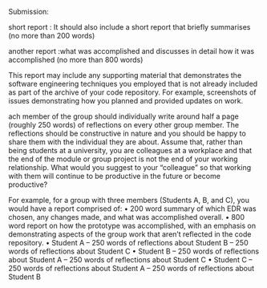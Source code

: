Submission:

short report : It should also include a short report that briefly summarises (no more than 200 words)

another report :what was accomplished and discusses in detail how it was accomplished (no more than 800 words)

This report may include any supporting material that
demonstrates the software engineering techniques you employed that is not already
included as part of the archive of your code repository. For example, screenshots of
issues demonstrating how you planned and provided updates on work.

ach member of the group should individually write around half a page
(roughly 250 words) of reflections on every other group member. The reflections
should be constructive in nature and you should be happy to share them with the
individual they are about. Assume that, rather than being students at a university,
you are colleagues at a workplace and that the end of the module or group project
is not the end of your working relationship. What would you suggest to your
“colleague” so that working with them will continue to be productive in the future or
become productive? 


For example, for a group with three members (Students A, B, and C), you would
have a report comprised of:
• 200 word summary of which EDR was chosen, any changes made, and what
was accomplished overall.
• 800 word report on how the prototype was accomplished, with an emphasis
on demonstrating aspects of the group work that aren’t reflected in the code
repository.
• Student A
– 250 words of reflections about Student B
– 250 words of reflections about Student C
• Student B
– 250 words of reflections about Student A
– 250 words of reflections about Student C
• Student C
– 250 words of reflections about Student A
– 250 words of reflections about Student B
